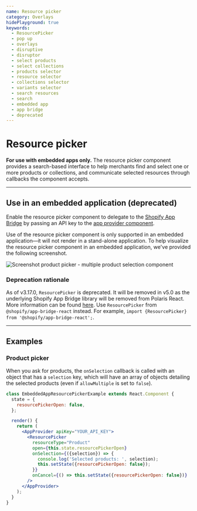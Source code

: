 ```yaml
---
name: Resource picker
category: Overlays
hidePlayground: true
keywords:
  - ResourcePicker
  - pop up
  - overlays
  - disruptive
  - disruptor
  - select products
  - select collections
  - products selector
  - resource selector
  - collections selector
  - variants selector
  - search resources
  - search
  - embedded app
  - app bridge
  - deprecated
---
```


# Resource picker

**For use with embedded apps only.** The resource picker component provides a search-based interface to help merchants find and select one or more products or collections, and communicate selected resources through callbacks the component accepts.

---

## Use in an embedded application (deprecated)

Enable the resource picker component to delegate to the [Shopify App Bridge](https://help.shopify.com/en/api/embedded-apps/app-bridge) by passing an API key to the [app provider component](https://polaris.shopify.com/components/structure/app-provider#section-initializing-the-shopify-app-bridge).

Use of the resource picker component is only supported in an embedded application—it will not render in a stand-alone application. To help visualize the resource picker component in an embedded application, we've provided the following screenshot.

![Screenshot product picker - multiple product selection component](/public_images/embedded/resource-picker/product-picker-multiple@2x.jpg)

### Deprecation rationale

As of v3.17.0, `ResourcePicker` is deprecated. It will be removed in v5.0 as the underlying Shopify App Bridge library will be removed from Polaris React. More information can be found [here](https://github.com/Shopify/polaris-react/issues/814). Use `ResourcePicker` from `@shopify/app-bridge-react` instead. For example, `import {ResourcePicker} from '@shopify/app-bridge-react';`.

---

## Examples

### Product picker

When you ask for products, the `onSelection` callback is called with an object that has a `selection` key, which will have an array of objects detailing the selected products (even if `allowMultiple` is set to `false`).

```jsx
class EmbeddedAppResourcePickerExample extends React.Component {
  state = {
    resourcePickerOpen: false,
  };

  render() {
    return (
      <AppProvider apiKey="YOUR_API_KEY">
        <ResourcePicker
          resourceType="Product"
          open={this.state.resourcePickerOpen}
          onSelection={({selection}) => {
            console.log('Selected products: ', selection);
            this.setState({resourcePickerOpen: false});
          }}
          onCancel={() => this.setState({resourcePickerOpen: false})}
        />
      </AppProvider>
    );
  }
}
```
